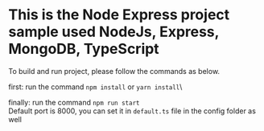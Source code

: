 # This is the Node Express project sample used NodeJs, Express, MongoDB, TypeScript

To build and run project, please follow the commands as below.

first: run the command `npm install` or `yarn install`\

finally: run the command `npm run start` \
Default port is 8000, you can set it in `default.ts` file in the config folder as well
